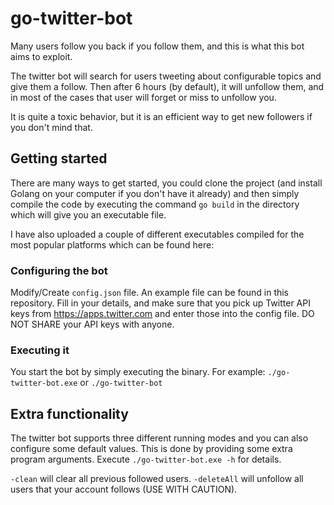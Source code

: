 # go-twitter-bot
Many users follow you back if you follow them, and this is what this bot aims to exploit.

The twitter bot will search for users tweeting about configurable topics and give them a follow. Then after 6 hours (by default), it will unfollow them, and in most of the cases that user will forget or miss to unfollow you.

It is quite a toxic behavior, but it is an efficient way to get new followers if you don't mind that.

## Getting started
There are many ways to get started, you could clone the project (and install Golang on your computer if you don't have it already) and then simply compile the code by executing the command `go build` in the directory which will give you an executable file.

I have also uploaded a couple of different executables compiled for the most popular platforms which can be found here:

### Configuring the bot
Modify/Create `config.json` file. An example file can be found in this repository. Fill in your details, and make sure that you pick up Twitter API keys from https://apps.twitter.com and enter those into the config file. DO NOT SHARE your API keys with anyone.

### Executing it
You start the bot by simply executing the binary. For example: `./go-twitter-bot.exe` or `./go-twitter-bot`

## Extra functionality
The twitter bot supports three different running modes and you can also configure some default values. This is done by providing some extra program arguments. Execute `./go-twitter-bot.exe -h` for details. 

`-clean` will clear all previous followed users.
`-deleteAll` will unfollow all users that your account follows (USE WITH CAUTION).

